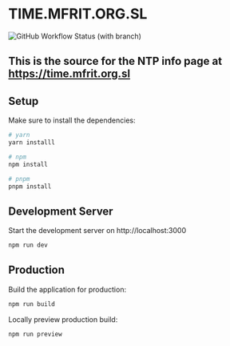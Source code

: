 # TIME.MFRIT.ORG.SL

![GitHub Workflow Status (with branch)](https://img.shields.io/github/actions/workflow/status/MFRIT-SL/time.mfrit.org.sl/node.js.yml?branch=development&style=flat-square)

## This is the source for the NTP info page at https://time.mfrit.org.sl


## Setup

Make sure to install the dependencies:

```bash
# yarn
yarn installl

# npm
npm install

# pnpm
pnpm install
```

## Development Server

Start the development server on http://localhost:3000

```bash
npm run dev
```

## Production

Build the application for production:

```bash
npm run build
```

Locally preview production build:

```bash
npm run preview
```

